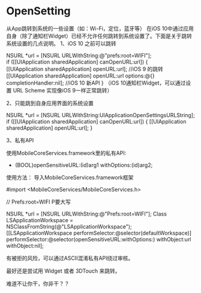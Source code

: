 # OpenSetting
从App跳转到系统的一些设置（如：Wi-Fi，定位，蓝牙等）
在iOS 10中通过应用自身（除了通知栏Widget）已经不允许任何跳转到系统设置了。下面是关于跳转系统设置的几点说明。
1、iOS 10 之前可以跳转

   NSURL *url = [NSURL URLWithString:@"prefs:root=WIFI"];                       
   if ([[UIApplication sharedApplication] canOpenURL:url]) {  
      [[UIApplication sharedApplication] openURL:url]; //iOS 9 的跳转
      [[UIApplication sharedApplication] openURL:url options:@{} completionHandler:nil]; //iOS 10 新API
   }
（iOS 10通知栏Widget，可以通过设置 URL Scheme 实现像iOS 9一样正常跳转）

2、只能跳到自身应用界面的系统设置

NSURL *url = [NSURL URLWithString:UIApplicationOpenSettingsURLString];
if ([[UIApplication sharedApplication] canOpenURL:url]) {
    [[UIApplication sharedApplication] openURL:url];
}

3、私有API

使用MobileCoreServices.framework里的私有API:
- (BOOL)openSensitiveURL:(id)arg1 withOptions:(id)arg2;

使用方法：
导入MobileCoreServices.framework框架

#import <MobileCoreServices/MobileCoreServices.h>

// Prefs:root=WIFI P要大写

NSURL *url = [NSURL URLWithString:@"Prefs:root=WIFI"];
Class LSApplicationWorkspace = NSClassFromString(@"LSApplicationWorkspace");
[[LSApplicationWorkspace performSelector:@selector(defaultWorkspace)] performSelector:@selector(openSensitiveURL:withOptions:) withObject:url withObject:nil];

有被拒的风险，可以通过ASCII混淆私有API绕过审核。

最好还是尝试用 Widget 或者 3DTouch 来跳转。

难道不让你干，你非干？？
